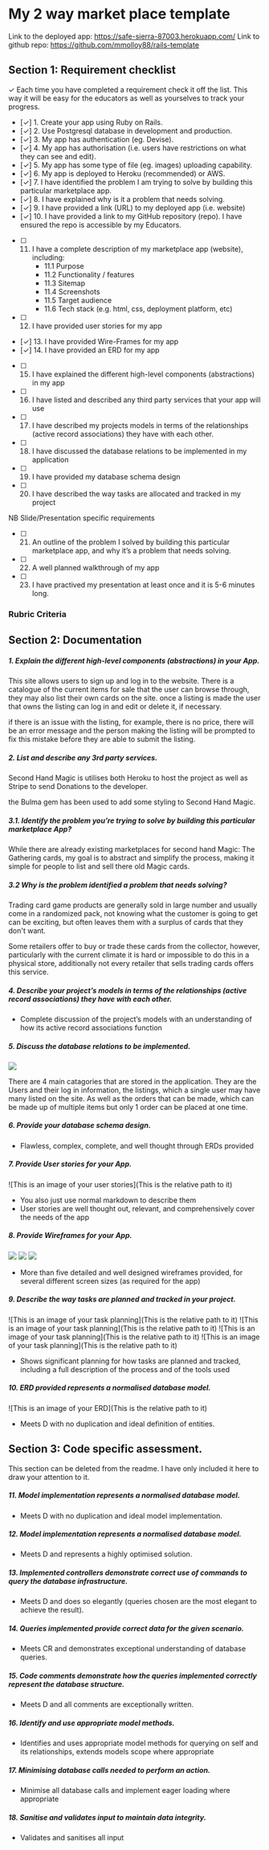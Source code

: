 # My 2 way market place template

Link to the deployed app: https://safe-sierra-87003.herokuapp.com/
Link to github repo: https://github.com/mmolloy88/rails-template

## Section 1: Requirement checklist 
✓
Each time you have completed a requirement check it off the list. This way it will be easy for the educators as well as yourselves to track your progress.


- [✓] 1. Create your app using Ruby on Rails.
- [✓] 2. Use Postgresql database in development and production.
- [✓] 3. My app has authentication (eg. Devise).
- [✓] 4. My app has authorisation (i.e. users have restrictions on what they can see and edit).
- [✓] 5. My app has some type of file (eg. images) uploading capability.
- [✓] 6. My app is deployed to Heroku (recommended) or AWS.
- [✓] 7. I have identified the problem I am trying to solve by building this particular marketplace app.
- [✓] 8. I have explained why is it a problem that needs solving.
- [✓] 9. I have provided a link (URL) to my deployed app (i.e. website)
- [✓] 10. I have provided a link to my GitHub repository (repo). I have ensured the repo is accessible by my Educators.
- [ ] 11. I have a complete description of my marketplace app (website), including:  
        - 11.1 Purpose  
        - 11.2 Functionality / features  
        - 11.3 Sitemap  
        - 11.4 Screenshots  
        - 11.5 Target audience  
        - 11.6 Tech stack (e.g. html, css, deployment platform, etc)  

- [ ] 12. I have provided user stories for my app
- [✓] 13. I have provided Wire-Frames for my app 
- [✓] 14. I have provided an ERD for my app
- [ ] 15. I have explained the different high-level components (abstractions) in my app
- [ ] 16. I have listed and described any third party services that your app will use
- [ ] 17. I have described my projects models in terms of the relationships (active record associations) they have with each other.
- [ ] 18. I have discussed the database relations to be implemented in my application
- [ ] 19. I have provided my database schema design
- [ ] 20. I have described the way tasks are allocated and tracked in my project

NB Slide/Presentation specific requirements

- [ ] 21. An outline of the problem I solved by building this particular marketplace app, and why it’s a problem that needs solving.
- [ ] 22. A well planned walkthrough of my app
- [ ] 23. I have practived my presentation at least once and it is 5-6 minutes long. 


### Rubric Criteria

## Section 2: Documentation 


##### 1. Explain the different high-level components (abstractions) in your App.
This site allows users to sign up and log in to the website. There is a catalogue of the current items for sale that
the user can browse through, they may also list their own cards on the site. once a listing is made the user that
owns the listing can log in and edit or delete it, if necessary.

if there is an issue with the listing, for example, there is no price, there will be an error message and the person
making the listing will be prompted to fix this mistake before they are able to submit the listing.

##### 2. List and describe any 3rd party services.
Second Hand Magic is utilises both Heroku to host the project as well as Stripe to send Donations to the developer.

the Bulma gem has been used to add some styling to Second Hand Magic. 

##### 3.1. Identify the problem you’re trying to solve by building this particular marketplace App?

While there are already existing marketplaces for second hand Magic: The Gathering cards, my goal is to abstract and 
simplify the process, making it simple for people to list and sell there old Magic cards. 

##### 3.2 Why is the problem identified a problem that needs solving?
Trading card game products are generally sold in large number and usually come in a randomized pack, not knowing what
the customer is going to get can be exciting, but often leaves them with a surplus of cards that they don't want. 

Some retailers offer to buy or trade these cards from the collector, however, particularly with the current climate it
is hard or impossible to do this in a physical store, additionally not every retailer that sells trading cards offers
this service.  

##### 4. Describe your project’s models in terms of the relationships (active record associations) they have with each other.
* Complete discussion of the project’s models with an understanding of how its active record associations function

##### 5. Discuss the database relations to be implemented.
<img src="./docs/secondhandmagic_ERD.png"/>

There are 4 main catagories that are stored in the application. They are the Users and their log in information, the listings,
which a single user may have many listed on the site. As well as the orders that can be made, which can be made up of multiple
items but only 1 order can be placed at one time. 


##### 6. Provide your database schema design.
* Flawless, complex, complete, and well thought through ERDs provided

##### 7. Provide User stories for your App.
![This is an image of your user stories](This is the relative path to it)
* You also just use normal markdown to describe them
* User stories are well thought out, relevant, and comprehensively cover the needs of the app

##### 8. Provide Wireframes for your App.
<img src="./docs/homepage_login_wf.png"/> 
<img src="./docs/listin_view_wf.png"/>  
<img src="./docs/create_listing_wf.png"/> 

* More than five detailed and well designed wireframes provided, for several different screen sizes (as required for the app)

##### 9. Describe the way tasks are planned and tracked in your project.
![This is an image of your task planning](This is the relative path to it)
![This is an image of your task planning](This is the relative path to it)
![This is an image of your task planning](This is the relative path to it)
![This is an image of your task planning](This is the relative path to it)
* Shows significant planning for how tasks are planned and tracked, including a full description of the process and of the tools used

##### 10. ERD provided represents a normalised database model.
![This is an image of your ERD](This is the relative path to it)
* Meets D with no duplication and ideal definition of entities.

## Section 3: Code specific assessment. 

This section can be deleted from the readme. I have only included it here to draw your attention to it. 

##### 11. Model implementation represents a normalised database model.
* Meets D with no duplication and ideal model implementation.

##### 12. Model implementation represents a normalised database model.
* Meets D and represents a highly optimised solution.

##### 13. Implemented controllers demonstrate correct use of commands to query the database infrastructure.
* Meets D and does so elegantly (queries chosen are the most elegant to achieve the result).

##### 14. Queries implemented provide correct data for the given scenario.
* Meets CR and demonstrates exceptional understanding of database queries.

##### 15. Code comments demonstrate how the queries implemented correctly represent the database structure.
* Meets D and all comments are exceptionally written.

##### 16. Identify and use appropriate model methods.
* Identifies and uses appropriate model methods for querying on self and its relationships, extends models scope where appropriate

##### 17. Minimising database calls needed to perform an action.
* Minimise all database calls and implement eager loading where appropriate

##### 18. Sanitise and validates input to maintain data integrity.
* Validates and sanitises all input


